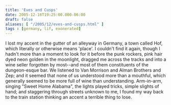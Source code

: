 ```yaml
---
title: 'Eves and Cusps'
date: 2005-12-16T19:25:00.000-06:00
draft: false
aliases: [ "/2005/12/eves-and-cusps.html" ]
tags : [germany, lif, exonerated]
---
```


I lost my accent in the gutter of an alleyway in Germany, a town called Hof, which literally or otherwise means 'place'. I couldn't find it again, though I hadn't more than a moment to look for it before the punk rockers, pink hair dyed neon golden in the moonlight, dragged me across the tracks and into a wine seller forgotten by most--and most of them constituents of the dungeon-esque bar. We listened to Van Morrison and Alman Brothers and Zep; and it seemed that none of us understood more than a mouthful, which generally seemed to be more full of wine than understanding. Arm-in-arm, singing "Sweet Home Alabama", the lights played tricks, simple slights of hand; and staggering through streets unknown to me, I found my way back to the train station thinking an accent a terrible thing to lose.